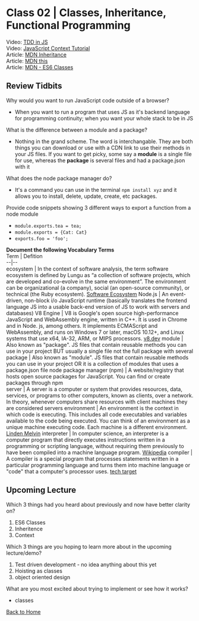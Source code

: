 # Class 02 \| Classes, Inheritance, Functional Programming
Video: [TDD in JS](http://www.letscodejavascript.com/)      
Video: [JavaScript Context Tutorial](https://www.youtube.com/watch?v=fjJoX9F_F5g)  
Article: [MDN Inheritance](https://developer.mozilla.org/en-US/docs/Web/JavaScript/Inheritance_and_the_prototype_chain)   
Article: [MDN this](https://developer.mozilla.org/en-US/docs/Web/JavaScript/Reference/Operators/this)   
Article: [MDN - ES6 Classes](https://developer.mozilla.org/en-US/docs/Web/JavaScript/Reference/Classes)    


## Review Tidbits

Why would you want to run JavaScript code outside of a browser?
  - When you want to run a program that uses JS as it's backend language for programming continuity; when you want your whole stack to be in JS

What is the difference between a module and a package?
  - Nothing in the grand scheme. The word is interchangable. They are both things you can download or use with a CDN link to use their methods in your JS files. If you want to get picky, some say a **module** is a single file for use, whereas the **package** is several files and had a package.json with it

What does the node package manager do?
  - It's a command you can use in the terminal `npm install xyz` and it allows you to install, delete, update, create, etc packages. 

Provide code snippets showing 3 different ways to export a function from a node module
  - `module.exports.tea = tea;`
  - `module.exports = {Cat: Cat}`
  - `exports.foo = 'foo';`

**Document the following Vocabulary Terms**  
Term | Defition  
--|--  
ecosystem |  In the context of software analysis, the term software ecosystem is defined by Lungu as “a collection of software projects, which are developed and co-evolve in the same environment”. The environment can be organizational (a company), social (an open-source community), or technical (the Ruby ecosystem). [Software Ecosystem](https://en.wikipedia.org/wiki/Software_ecosystem#:~:text=In%20the%20context%20of%20software,technical%20(the%20Ruby%20ecosystem).)
Node.js |  An event-driven, non-block i/o JavaScript runtime (basically translates the frontend language JS into a usable back-end version of JS to work with servers and databases)
V8 Engine |  V8 is Google's open source high-performance JavaScript and WebAssembly engine, written in C++. It is used in Chrome and in Node. js, among others. It implements ECMAScript and WebAssembly, and runs on Windows 7 or later, macOS 10.12+, and Linux systems that use x64, IA-32, ARM, or MIPS processors. [v8.dev](https://v8.dev/)
module |  Also known as "package". JS files that contain reusable methods you can use in your project  BUT usually a single file not the full package with several
package |  Also known as "module". JS files that contain reusable methods you can use in your project OR it is a collection of modules that uses a package.json file
node package manager (npm) |  A website/registry that hosts open source packages for JavaScript. You can find or create packages through npm  
server |  A server is a computer or system that provides resources, data, services, or programs to other computers, known as clients, over a network. In theory, whenever computers share resources with client machines they are considered servers
environment |  An environment is the context in which code is executing. This includes all code executables and variables available to the code being executed. You can think of an environment as a unique machine executing code. Each machine is a different environment. [Linden Melvin](https://qr.ae/pNkqws)
interpreter |  In computer science, an interpreter is a computer program that directly executes instructions written in a programming or scripting language, without requiring them previously to have been compiled into a machine language program. [Wikipedia](https://en.wikipedia.org/wiki/Interpreter_(computing))
compiler |  A compiler is a special program that processes statements written in a particular programming language and turns them into machine language or "code" that a computer's processor uses. [tech target](https://whatis.techtarget.com/definition/compiler)


## Upcoming Lecture

Which 3 things had you heard about previously and now have better clarity on?
  1) ES6 Classes
  2) Inheritence
  3) Context

Which 3 things are you hoping to learn more about in the upcoming lecture/demo?
  1) Test driven development - no idea anything about this yet
  2) Hoisting as classes
  3) object oriented design

What are you most excited about trying to implement or see how it works?
   - classes


[Back to Home](README.md)